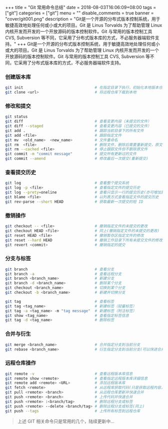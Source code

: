 +++
title = "Git 常用命令总结"
date = 2018-08-03T16:06:09+08:00
tags = ["git"]
categories = ["git"]
menu = ""
disable_comments = true
banner = "cover/git001.png"
description = "Git是一个开源的分布式版本控制系统，用于敏捷高效地处理任何或小或大的项目。Git 是 Linus Torvalds 为了帮助管理 Linux 内核开发而开发的一个开放源码的版本控制软件。Git 与常用的版本控制工具 CVS, Subversion 等不同，它采用了分布式版本库的方式，不必服务器端软件支持。"
+++
Git是一个开源的分布式版本控制系统，用于敏捷高效地处理任何或小或大的项目。Git 是 Linus Torvalds 为了帮助管理 Linux 内核开发而开发的一个开放源码的版本控制软件。Git 与常用的版本控制工具 CVS, Subversion 等不同，它采用了分布式版本库的方式，不必服务器端软件支持。

### 创建版本库

```bash
git init                                # 在指定目录下执行，初始化本地版本仓库
git clone <url>                         # 将远程仓库下载到本地
```

### 修改和提交

```bash
git status
git diff                                # 查看变更内容（未提交的文件）
git diff --staged                       # 查看变更内容（已提交的文件）
git add .                               # 跟踪当前目录下的所有文件
git add <file>                          # 跟踪指定文件
git mv  <old_name>  <new_name>          # 文件重命名
git rm  <file>                          # 删除文件，删除后需要重新提交，原文件被删除
git rm --cached <file>                  # 停止跟踪文件但不删除原文件
git commit -m "commit message"          # 提交所有更新过的文件
git commit --amend                      # 修改最后一次提交(重新提交)
```

### 查看提交历史

```bash
git log                                 # 查看整个提交系统
git log -p <file>                       # 查看指定文件的提交历史
git log --prety=oneline                 # 查看只显示一行的提交历史(亦可增加其他参数)
git blame <file>                        # 以列表方式查看指定文件的提交历史
git rev-parse --short HEAD              # 获取最新一次提交的短 ID
```

### 撤销操作

```bash
git checkout -- <file>                  # 撤销指定文件的未提交的更改
git checkout HEAD <file>                # 同上(撤销指定文件的未提交的更改)
git reset HEAD <file>                   # 撤销暂存区指定文件的修改
git reset --hard HEAD                   # 撤销工作目录下所有未提交文件的修改内容
git revert <commit>                     # 撤销指定的提交
```

### 分支与标签

```bash
git branch                              # 查看分支
git branch -a                           # 查看远程分支
git branch <branch_name>                # 新建分支
git branch -d <branch_name>             # 删除某个分支
git checkout <branch_name>              # 切换到某个分支
git checkout -b <branch_name>           # 新建并切换分支

git tag                                 # 查看标签
git tag <tag_name>                      # 新建标签（轻量标签）
git tag -a <tag_name> -m "tag message"  # 新建标签（附注标签）
git show <tag_name>                     # 查看指定标签信息
git tag -d <tag_name>                   # 删除标签
```

### 合并与衍生

```bash
git merge <branch_name>                 # 合并指定分支到当前分支
git rebase <branch_name>                # 衍生指定分支到当前分支(可以快进合并分支)
```

### 远程仓库操作

```bash
git remote -v                           # 查看远程版本库信息
git remote show <remote>                # 查看指定远程版本库详细信息
git remote add <remote> <URL>           # 添加远程版本库
git fetch <remote>                      # 从远程库获取代码(只是获取远程内容，未合并，需要手动合并)
git pull <remote> <branch>              # 从远程仓库更新并快速合并
git push <remote> <branch>              # 上传代码并快速合并
git push <remote> :<branch/tag>         # 删除远程分支或标签
git push <remote> --delete <branch/tag> # 删除远程分支或标签(同上)
git push --tags                         # 上传所有标签到远程仓库
```

> 上述 GIT 相关命令只是常用的几个，陆续更新中...